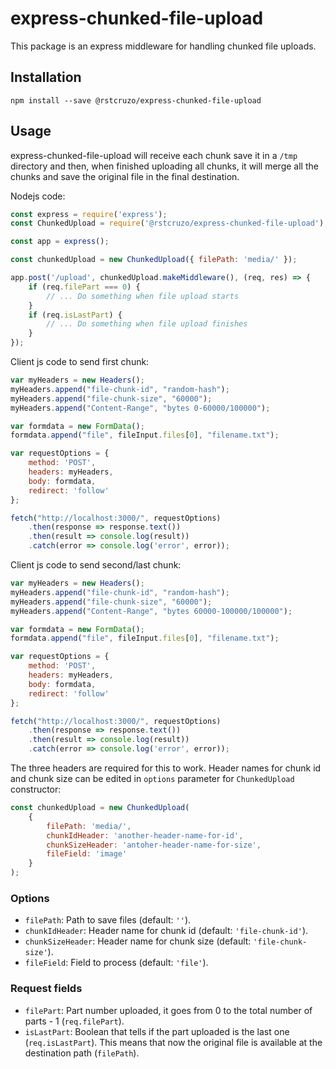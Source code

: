 # express-chunked-file-upload

This package is an express middleware for handling chunked file uploads.

## Installation
```shell
npm install --save @rstcruzo/express-chunked-file-upload
```

## Usage
express-chunked-file-upload will receive each chunk save it in a `/tmp` 
directory and then, when finished uploading all chunks, it will merge all 
the chunks and save the original file in the final destination.

Nodejs code:

```javascript
const express = require('express');
const ChunkedUpload = require('@rstcruzo/express-chunked-file-upload');

const app = express();

const chunkedUpload = new ChunkedUpload({ filePath: 'media/' });

app.post('/upload', chunkedUpload.makeMiddleware(), (req, res) => {
    if (req.filePart === 0) {
        // ... Do something when file upload starts
    }
    if (req.isLastPart) {
        // ... Do something when file upload finishes
    }
});
```

Client js code to send first chunk:

```javascript
var myHeaders = new Headers();
myHeaders.append("file-chunk-id", "random-hash");
myHeaders.append("file-chunk-size", "60000");
myHeaders.append("Content-Range", "bytes 0-60000/100000");

var formdata = new FormData();
formdata.append("file", fileInput.files[0], "filename.txt");

var requestOptions = {
    method: 'POST',
    headers: myHeaders,
    body: formdata,
    redirect: 'follow'
};

fetch("http://localhost:3000/", requestOptions)
    .then(response => response.text())
    .then(result => console.log(result))
    .catch(error => console.log('error', error));
```

Client js code to send second/last chunk:

```javascript
var myHeaders = new Headers();
myHeaders.append("file-chunk-id", "random-hash");
myHeaders.append("file-chunk-size", "60000");
myHeaders.append("Content-Range", "bytes 60000-100000/100000");

var formdata = new FormData();
formdata.append("file", fileInput.files[0], "filename.txt");

var requestOptions = {
    method: 'POST',
    headers: myHeaders,
    body: formdata,
    redirect: 'follow'
};

fetch("http://localhost:3000/", requestOptions)
    .then(response => response.text())
    .then(result => console.log(result))
    .catch(error => console.log('error', error));
```

The three headers are required for this to work. Header names for chunk id 
and chunk size can be edited in `options` parameter for `ChunkedUpload` 
constructor:

```javascript
const chunkedUpload = new ChunkedUpload(
    {
        filePath: 'media/',
        chunkIdHeader: 'another-header-name-for-id',
        chunkSizeHeader: 'antoher-header-name-for-size',
        fileField: 'image'
    }
);
```

### Options
- `filePath`: Path to save files (default: `''`).
- `chunkIdHeader`: Header name for chunk id (default: `'file-chunk-id'`).
- `chunkSizeHeader`: Header name for chunk size (default: `'file-chunk-size'`).
- `fileField`: Field to process (default: `'file'`).

### Request fields
- `filePart`: Part number uploaded, it goes from 0 to the total number of parts - 1 (`req.filePart`).
- `isLastPart`: Boolean that tells if the part uploaded is the last one (`req.isLastPart`).
    This means that now the original file is available at the destination path (`filePath`). 
